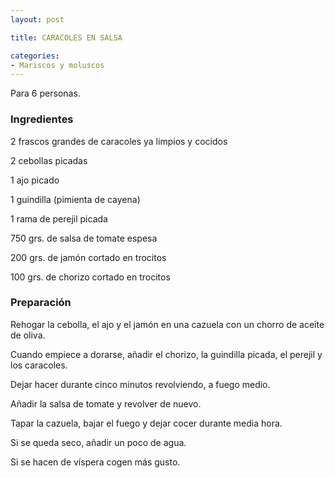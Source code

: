```yaml
---
layout: post

title: CARACOLES EN SALSA

categories:
- Mariscos y moluscos
---
```

Para 6 personas.

<h3>Ingredientes</h3>

2 frascos grandes de caracoles ya limpios y cocidos

2 cebollas picadas

1 ajo picado

1 guindilla (pimienta de cayena)

1 rama de perejil picada

750 grs. de salsa de tomate espesa

200 grs. de jamón cortado en trocitos

100 grs. de chorizo cortado en trocitos

<h3>Preparación</h3>

Rehogar la cebolla, el ajo y el jamón en una cazuela con un chorro de aceite de oliva.

Cuando empiece a dorarse, añadir el chorizo, la guindilla picada, el perejil y los caracoles.

Dejar hacer durante cinco minutos revolviendo, a fuego medio.

Añadir la salsa de tomate y revolver de nuevo.

Tapar la cazuela, bajar el fuego y dejar cocer durante media hora.

Si se queda seco, añadir un poco de agua.

Si se hacen de víspera cogen más gusto.

